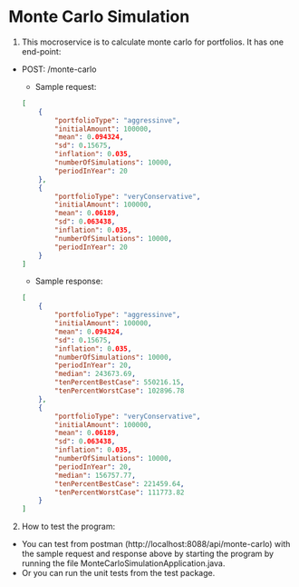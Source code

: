 # Monte Carlo Simulation
1. This mocroservice is to calculate monte carlo for portfolios. It has one end-point:
 
- POST: /monte-carlo

    - Sample request:
    ```json
    [
        {
            "portfolioType": "aggressinve",
            "initialAmount": 100000,
            "mean": 0.094324,
            "sd": 0.15675,
            "inflation": 0.035,
            "numberOfSimulations": 10000,
            "periodInYear": 20
        },
        {
            "portfolioType": "veryConservative",
            "initialAmount": 100000,
            "mean": 0.06189,
            "sd": 0.063438,
            "inflation": 0.035,
            "numberOfSimulations": 10000,
            "periodInYear": 20
        }
    ]
    ```

    - Sample response:
    ```json
    [
        {
            "portfolioType": "aggressinve",
            "initialAmount": 100000,
            "mean": 0.094324,
            "sd": 0.15675,
            "inflation": 0.035,
            "numberOfSimulations": 10000,
            "periodInYear": 20,
            "median": 243673.69,
            "tenPercentBestCase": 550216.15,
            "tenPercentWorstCase": 102896.78
        },
        {
            "portfolioType": "veryConservative",
            "initialAmount": 100000,
            "mean": 0.06189,
            "sd": 0.063438,
            "inflation": 0.035,
            "numberOfSimulations": 10000,
            "periodInYear": 20,
            "median": 156757.77,
            "tenPercentBestCase": 221459.64,
            "tenPercentWorstCase": 111773.82
        }
    ]
    ```

2. How to test the program:
- You can test from postman (http://localhost:8088/api/monte-carlo) with the sample request and response above by starting the program by running the file MonteCarloSimulationApplication.java.
- Or you can run the unit tests from the test package.
